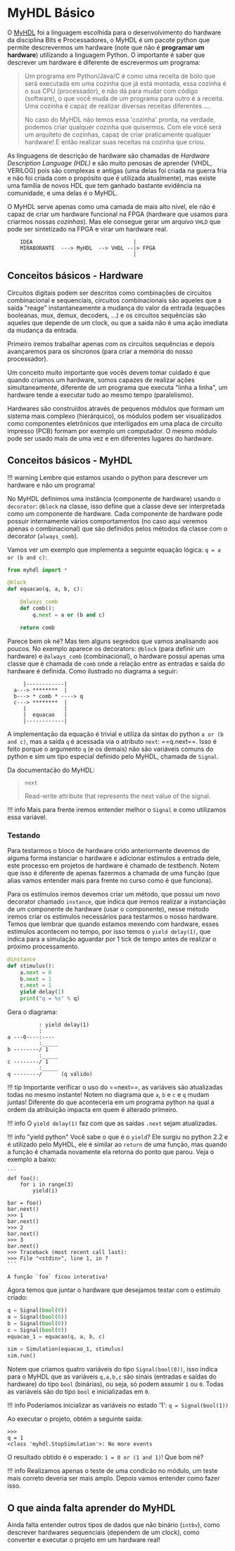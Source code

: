 # MyHDL Básico

O [MyHDL](http://docs.myhdl.org/en/stable/manual/index.html) foi a linguagem escolhida para o desenvolvimento do hardware da disciplina Bits e Processadores, o MyHDL é um pacote python que permite descrevermos um hardware (note que não é **programar um hardware**) utilizando a linguagem Python. O importante é saber que descrever um hardware é diferente de escrevermos um programa:

> Um programa em Python/Java/C é como uma receita de bolo que será executada em uma cozinha que já está montada, essa cozinha é o sua CPU (processador), e não dá para mudar com código (software), o que você muda de um programa para outro é a receita. Uma cozinha é capaz de realizar diversas receitas diferentes ....
>
> No caso do MyHDL não temos essa 'cozinha' pronta, na verdade, podemos criar qualquer cozinha que quisermos. Com ele você será um arquiteto de cozinhas, capaz de criar praticamente qualquer hardware! E então realizar suas receitas na cozinha que criou.

As linguagens de descrição de hardware são chamadas de *Hardware Description Language (HDL)* e são muito penosas de aprender (VHDL, VERILOG) pois são complexas e antigas (uma delas foi criada na guerra fria e não foi criada com o propósito que é utilizada atualmente), mas existe uma família de novos HDL que tem ganhado bastante evidência na comunidade, e uma delas é o MyHDL.

O MyHDL serve apenas como uma camada de mais alto nível, ele não é capaz de criar um hardware funcional na FPGA (hardware que usamos para criarmos nossas *cozinhas*). Mas ele consegue gerar um arquivo `VHLD` que pode ser sintetizado na FPGA e virar um hardware real.

```
    IDEA                                |  
    MIRABORANTE  ---> MyHDL  --> VHDL --|> FPGA
                                        |
```

## Conceitos básicos - Hardware

<!--  
!!! info ""
    inspirado no tutorial do MyHDL

O MyHDL faz uso de duas ferramentas da linguagem python que vocês podem não estar acostumados: `generators` e `decorators`, vamos analisar cada uma delas a seguir.

### Generators
-->

Circuitos digitais podem ser descritos como combinações de circuitos combinacional e sequenciais, circuitos combinacionais são aqueles que a saída "reage" instantaneamente a mudança do valor da entrada (equações booleanas, mux, demux, decoders, ...) e os circuitos sequências são aqueles que depende de um clock, ou que a saída não é uma ação imediata da mudança da entrada.

Primeiro iremos trabalhar apenas com os circuitos sequências e depois avançaremos para os síncronos (para criar a memória do nosso processador).

Um conceito muito importante que vocês devem tomar cuidado é que quando criamos um hardware, somos capazes de realizar ações simultaneamente, diferente de um programa que executa "linha a linha", um hardware tende a executar tudo ao mesmo tempo (paralelismo). 

Hardwares são construídos através de pequenos módulos que formam um sistema mais complexo (hierárquico), os módulos podem ser visualizados como componentes eletrônicos que interligados em uma placa de circuito impresso (PCB) formam por exemplo um computador. O mesmo módulo pode ser usado mais de uma vez e em diferentes lugares do hardware.

## Conceitos básicos - MyHDL

!!! warning
    Lembre que estamos usando o python para descrever um hardware e não um programa!

No MyHDL definimos uma instância (componente de hardware) usando o `decorator`: `@block` na classe, isso define que a classe deve ser interpretada como um componente de hardware. Cada componente de hardware pode possuir internamente vários comportamentos (no caso aqui veremos apenas o combinacional) que são definidos pelos métodos da classe com o decorator (`always_comb`).

Vamos ver um exemplo que implementa a seguinte equação lógica: `q = a or (b and c)`:

```python
from myhdl import *

@block
def equacao(q, a, b, c):

    @always_comb
    def comb():
        q.next = a or (b and c)

    return comb
```

Parece bem ok né? Mas tem alguns segredos que vamos analisando aos poucos. No exemplo aparece os decorators: `@block` (para definir um hardware) e `@always_comb` (combinacional), o hardware possui apenas uma classe que é chamada de `comb`  onde a relação entre as entradas e saída do hardware é definida. Como ilustrado no diagrama a seguir:

```
     |------------|
  a---> ********  |         
  b---> * comb * ----> q
  c---> ********  |     
     |            |
     |  equacao   |
     |------------|

```

A implementação da equação é trivial e utiliza da sintax do python `a or (b and c)`, mas a saída `q` é acessada via o atributo `next`: ==q.next==. Isso é feito porque o argumento `q` (e os demais) não são variáveis comuns do python e sim um tipo especial definido pelo MyHDL, chamada de `Signal`. 

Da documentaćão do MyHDL:

> `next`
>
> Read-write attribute that represents the next value of the signal.

!!! info
    Mais para frente iremos entender melhor o `Signal` e como utilizamos essa variável. 

### Testando

Para testarmos o bloco de hardware crido anteriormente devemos de alguma forma instanciar o hardware e adicionar estímulos a entrada dele, este processo em projetos de hardware é chamado de *testbench*. Notem que isso é diferente de apenas fazermos a chamada de uma função (que alias vamos entender mais para frente no curso como é que funciona).

Para os estímulos iremos devemos criar um método, que possui um novo decorator chamado `instance`, que indica que iremos realizar a instanciação de um componente de hardware (usar o componente), nesse método iremos criar os estímulos necessários para testarmos o nosso hardware. Temos que lembrar que quando estamos mexendo com hardware, esses estímulos acontecem no tempo, por isso temos o `yield delay(1)`, que indica para a simulação aguardar por 1 tick de tempo antes de realizar o próximo processamento.

``` python
@instance
def stimulus():
    a.next = 0
    b.next = 1
    c.next = 1
    yield delay(1)
    print("q = %s" % q)
```

Gera o diagrama:

```ascii
          : yield delay(1)
          :
a ---0----:----
          :_____
b --------/ 1   
          :_____
c --------/ 1    
          :_____  
q --------/      (q válido)
```

!!! tip
    Importante verificar o uso do ==next==, as variáveis são atualizadas todas no mesmo instante! Notem no diagrama que `a`, `b` e `c` e `q` mudam juntas! Diferente do que aconteceria em um programa python na qual a ordem da atribuição impacta em quem é alterado primeiro.

!!! info
    O `yield delay(1)` faz com que as saídas `.next` sejam atualizadas.
    
!!! info "yield python"
    Você sabe o que é o `yield`? Ele surgiu no python 2.2 e é utilizado pelo MyHDL, ele é similar ao `return` de uma função, mas quando a função é chamada novamente ela retorna do ponto que parou. Veja o exemplo a baixo:
    
    ```
    def foo():
        for i in range(3)
            yield(i)
            
    bar = foo()
    bar.next()
    >>> 1
    bar.next()
    >>> 2
    bar.next()
    >>> 3
    bar.next()
    >>> Traceback (most recent call last):
    >>> File "<stdin>", line 1, in ?
    ```
    
    A função `foo` ficou interativa!
 
Agora temos que juntar o hardware que desejamos testar com o estímulo criado:

```py
q = Signal(bool(0))
a = Signal(bool(0))
b = Signal(bool(0))
c = Signal(bool(0))
equacao_1 = equacao(q, a, b, c)

sim = Simulation(equacao_1, stimulus)
sim.run()
```

Notem que criamos quatro variáveis do tipo `Signal(bool(0))`, isso indica para o MyHDL que as variáveis `q,a,b,c` são sinais (entradas e saídas do hardware) do tipo `bool` (binárias), ou seja, só podem assumir `1` ou `0`. Todas as variáveis são do tipo `bool` e inicializadas em `0`.

!!! info
    Poderíamos inicializar as variáveis no estado '1':  `q = Signal(bool(1))`


Ao executar o projeto, obtém a seguinte saída:

```
>>> 
q = 1
<class 'myhdl.StopSimulation'>: No more events
```

O resultado obtido é o esperado: `1 = 0 or (1 and 1)`! Que bom né? 

!!! info
    Realizamos apenas o teste de uma condicão no módulo, um teste mais correto deveria ser mais amplo. Depois vamos entender como fazer isso.

## O que ainda falta aprender do MyHDL

Ainda falta entender outros tipos de dados que não binário (`intbv`), como descrever hardwares sequenciais (dependem de um clock), como converter e executar o projeto em um hardware real!
